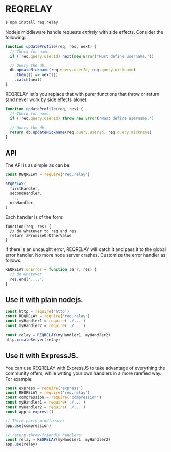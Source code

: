 # REQRELAY
```
$ npm install req.relay
```

Nodejs middleware handle requests *entirely* with side effects. Consider the following:

```js
function updateProfile(req, res, next) {
  // Check for name.
  if (!req.query.userId) next(new Error('Must define username.'))

  // Query the db.
  db.updateNickname(req.query.userId, req.query.nickname)
    .then(() => next())
    .catch(next)
}
```

REQRELAY let's you replace that with purer functions that throw or return (and never work by side effects alone):

```js
function updateProfile(req, res) {
  // Check for name.
  if (!req.query.userId) throw new Error('Must define username.')

  // Query the db.
  return db.updateNickname(req.query.userId, req.query.nickname)
}
```

## API
The API is as simple as can be:

```js
const REQRELAY = require('req.relay')

REQRELAY(
  firstHandler,
  secondHandler,
  ...,
  nthHandler,
)
```

Each handler is of the form:

```
function(req, res) {
  // do whatever to req and res
  return aPromiseOrOtherValue
}
```

If there is an uncaught error, REQRELAY will catch it and pass it to the global error handler. No more node server crashes. Customize the error handler as follows:

```js
REQRELAY.onError = function (err, res) {
  // do whatever
  res.end('....')
}
```

## Use it with plain nodejs.
```js
const http = require('http')
const REQRELAY = require('req.relay')
const myHandler1 = require('./...')
const myHandler2 = require('./...')

const relay = REQRELAY(myHandler1, myHandler2)
http.createServer(relay)
```

## Use it with ExpressJS.
You can use REQRELAY with ExpressJS to take advantage of everything the community offers, while writing your own handlers in a more rarefied way. For example:

```js
const express = require('express')
const REQRELAY = require('req.relay')
const compression = require('compression')
const myHandler1 = require('./...')
const myHandler2 = require('./...')
const app = express()

// Third party middleware:
app.use(compression)

// return-throw-friendly handlers:
const relay = REQRELAY(myHandler1, myHandler2)
app.use(relay)
```
